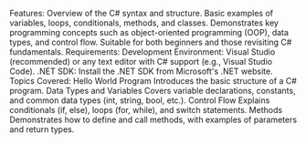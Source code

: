 Features:
Overview of the C# syntax and structure.
Basic examples of variables, loops, conditionals, methods, and classes.
Demonstrates key programming concepts such as object-oriented programming (OOP), data types, and control flow.
Suitable for both beginners and those revisiting C# fundamentals.
Requirements:
Development Environment: Visual Studio (recommended) or any text editor with C# support (e.g., Visual Studio Code).
.NET SDK: Install the .NET SDK from Microsoft's .NET website.
Topics Covered:
Hello World Program
Introduces the basic structure of a C# program.
Data Types and Variables
Covers variable declarations, constants, and common data types (int, string, bool, etc.).
Control Flow
Explains conditionals (if, else), loops (for, while), and switch statements.
Methods
Demonstrates how to define and call methods, with examples of parameters and return types.
